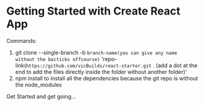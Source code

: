 # Getting Started with Create React App

Commands:
1. git clone --single-branch -b `branch-name(you can give any name without the bacticks offcourse)` 'repo-link(`https://github.com/vicBuilds/react-starter.git` . (add a dot at the end to add the files directly inside the folder without another folder)'
2. npm install to install all the dependencies because the git repo is without the node_modules

Get Started and get going...
